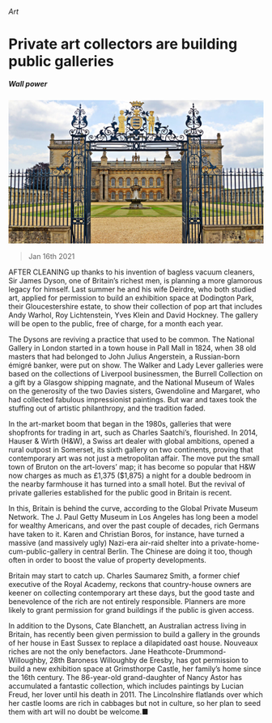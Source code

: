###### Art

# Private art collectors are building public galleries 

##### Wall power 

![image](images/20210116_BRP002_0.jpg) 

> Jan 16th 2021 


AFTER CLEANING up thanks to his invention of bagless vacuum cleaners, Sir James Dyson, one of Britain’s richest men, is planning a more glamorous legacy for himself. Last summer he and his wife Deirdre, who both studied art, applied for permission to build an exhibition space at Dodington Park, their Gloucestershire estate, to show their collection of pop art that includes Andy Warhol, Roy Lichtenstein, Yves Klein and David Hockney. The gallery will be open to the public, free of charge, for a month each year.


The Dysons are reviving a practice that used to be common. The National Gallery in London started in a town house in Pall Mall in 1824, when 38 old masters that had belonged to John Julius Angerstein, a Russian-born émigré banker, were put on show. The Walker and Lady Lever galleries were based on the collections of Liverpool businessmen, the Burrell Collection on a gift by a Glasgow shipping magnate, and the National Museum of Wales on the generosity of the two Davies sisters, Gwendoline and Margaret, who had collected fabulous impressionist paintings. But war and taxes took the stuffing out of artistic philanthropy, and the tradition faded.



In the art-market boom that began in the 1980s, galleries that were shopfronts for trading in art, such as Charles Saatchi’s, flourished. In 2014, Hauser &amp; Wirth (H&amp;W), a Swiss art dealer with global ambitions, opened a rural outpost in Somerset, its sixth gallery on two continents, proving that contemporary art was not just a metropolitan affair. The move put the small town of Bruton on the art-lovers’ map; it has become so popular that H&amp;W now charges as much as £1,375 ($1,875) a night for a double bedroom in the nearby farmhouse it has turned into a small hotel. But the revival of private galleries established for the public good in Britain is recent.


In this, Britain is behind the curve, according to the Global Private Museum Network. The J. Paul Getty Museum in Los Angeles has long been a model for wealthy Americans, and over the past couple of decades, rich Germans have taken to it. Karen and Christian Boros, for instance, have turned a massive (and massively ugly) Nazi-era air-raid shelter into a private-home-cum-public-gallery in central Berlin. The Chinese are doing it too, though often in order to boost the value of property developments.


Britain may start to catch up. Charles Saumarez Smith, a former chief executive of the Royal Academy, reckons that country-house owners are keener on collecting contemporary art these days, but the good taste and benevolence of the rich are not entirely responsible. Planners are more likely to grant permission for grand buildings if the public is given access.


In addition to the Dysons, Cate Blanchett, an Australian actress living in Britain, has recently been given permission to build a gallery in the grounds of her house in East Sussex to replace a dilapidated oast house. Nouveaux riches are not the only benefactors. Jane Heathcote-Drummond-Willoughby, 28th Baroness Willoughby de Eresby, has got permission to build a new exhibition space at Grimsthorpe Castle, her family’s home since the 16th century. The 86-year-old grand-daughter of Nancy Astor has accumulated a fantastic collection, which includes paintings by Lucian Freud, her lover until his death in 2011. The Lincolnshire flatlands over which her castle looms are rich in cabbages but not in culture, so her plan to seed them with art will no doubt be welcome.■

